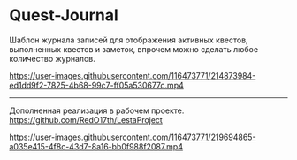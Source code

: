 # Quest-Journal

Шаблон журнала записей для отображения активных квестов, выполненных квестов и заметок, впрочем можно сделать любое количество журналов.

https://user-images.githubusercontent.com/116473771/214873984-ed1dd9f2-7825-4b68-99c7-ff05a530677c.mp4

-----------------------------------------
Дополненная реализация в рабочем проекте. 
https://github.com/RedO17th/LestaProject


https://user-images.githubusercontent.com/116473771/219694865-a035e415-4f8c-43d7-8a16-bb0f988f2087.mp4

